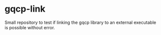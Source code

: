 # gqcp-link

Small repository to test if linking the gqcp library to an external executable is possible without error.
